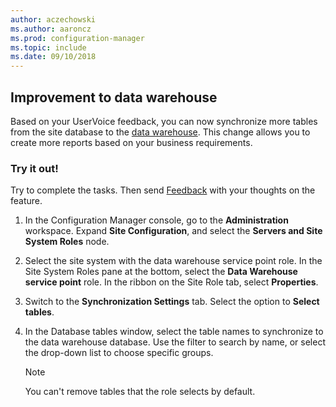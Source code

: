 ```yaml
---
author: aczechowski
ms.author: aaroncz
ms.prod: configuration-manager
ms.topic: include
ms.date: 09/10/2018
---
```


## <a name="bkmk_dataw"></a> Improvement to data warehouse
<!--1358870-->

Based on your UserVoice feedback, you can now synchronize more tables from the site database to the [data warehouse](/sccm/core/servers/manage/data-warehouse). This change allows you to create more reports based on your business requirements.

### Try it out!

Try to complete the tasks. Then send [Feedback](/sccm/core/understand/find-help#product-feedback) with your thoughts on the feature.

1. In the Configuration Manager console, go to the **Administration** workspace. Expand **Site Configuration**, and select the **Servers and Site System Roles** node.  

2. Select the site system with the data warehouse service point role. In the Site System Roles pane at the bottom, select the **Data Warehouse service point** role. In the ribbon on the Site Role tab, select **Properties**.  

3. Switch to the **Synchronization Settings** tab. Select the option to **Select tables**.  

4. In the Database tables window, select the table names to synchronize to the data warehouse database. Use the filter to search by name, or select the drop-down list to choose specific groups.  

    > [!Note]  
    > You can't remove tables that the role selects by default.  


